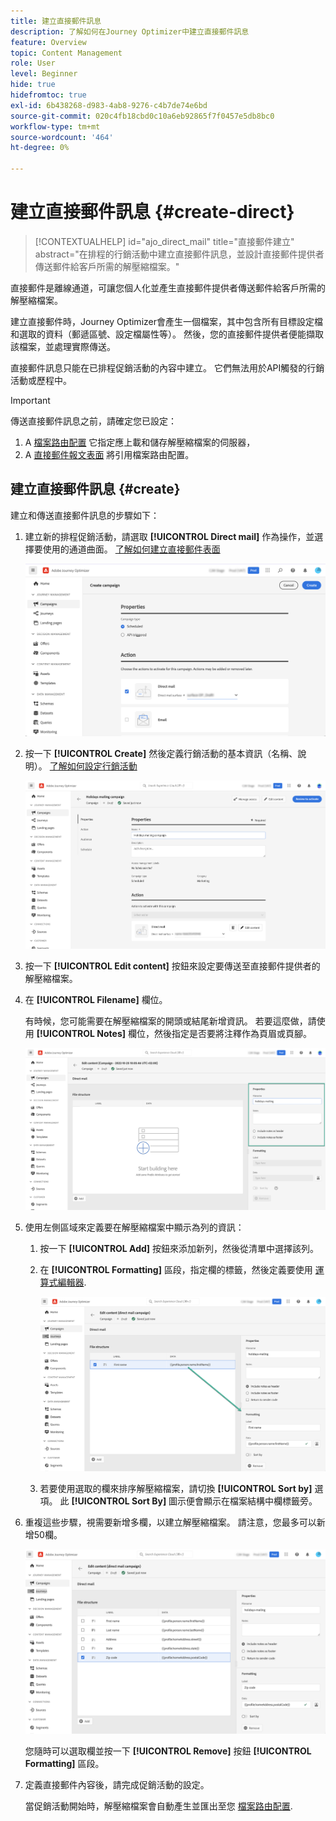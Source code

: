 ```yaml
---
title: 建立直接郵件訊息
description: 了解如何在Journey Optimizer中建立直接郵件訊息
feature: Overview
topic: Content Management
role: User
level: Beginner
hide: true
hidefromtoc: true
exl-id: 6b438268-d983-4ab8-9276-c4b7de74e6bd
source-git-commit: 020c4fb18cbd0c10a6eb92865f7f0457e5db8bc0
workflow-type: tm+mt
source-wordcount: '464'
ht-degree: 0%

---
```


# 建立直接郵件訊息 {#create-direct}

>[!CONTEXTUALHELP]
>id="ajo_direct_mail"
>title="直接郵件建立"
>abstract="在排程的行銷活動中建立直接郵件訊息，並設計直接郵件提供者傳送郵件給客戶所需的解壓縮檔案。"

直接郵件是離線通道，可讓您個人化並產生直接郵件提供者傳送郵件給客戶所需的解壓縮檔案。

建立直接郵件時，Journey Optimizer會產生一個檔案，其中包含所有目標設定檔和選取的資料（郵遞區號、設定檔屬性等）。 然後，您的直接郵件提供者便能擷取該檔案，並處理實際傳送。

直接郵件訊息只能在已排程促銷活動的內容中建立。 它們無法用於API觸發的行銷活動或歷程中。

>[!IMPORTANT]
>
>傳送直接郵件訊息之前，請確定您已設定：
>
>1. A [檔案路由配置](../direct-mail/direct-mail-configuration.md#file-routing-configuration) 它指定應上載和儲存解壓縮檔案的伺服器，
>1. A [直接郵件報文表面](../direct-mail/direct-mail-configuration.md#direct-mail-surface) 將引用檔案路由配置。


## 建立直接郵件訊息 {#create}

建立和傳送直接郵件訊息的步驟如下：

1. 建立新的排程促銷活動，請選取 **[!UICONTROL Direct mail]** 作為操作，並選擇要使用的通道曲面。 [了解如何建立直接郵件表面](../direct-mail/direct-mail-configuration.md#direct-mail-surface)

   ![](assets/direct-mail-campaign.png)

1. 按一下 **[!UICONTROL Create]** 然後定義行銷活動的基本資訊（名稱、說明）。 [了解如何設定行銷活動](../campaigns/create-campaign.md)

   ![](assets/direct-mail-edit.png)

1. 按一下 **[!UICONTROL Edit content]** 按鈕來設定要傳送至直接郵件提供者的解壓縮檔案。

1. 在 **[!UICONTROL Filename]** 欄位。

   有時候，您可能需要在解壓縮檔案的開頭或結尾新增資訊。 若要這麼做，請使用 **[!UICONTROL Notes]** 欄位，然後指定是否要將注釋作為頁眉或頁腳。

   <!--Click on the button to the right of the Output file field and enter the desired label. You can use personalization fields, content blocks and dynamic text (see Defining content). For example, you can complete the label with the delivery ID or the extraction date.-->

   ![](assets/direct-mail-properties.png)

1. 使用左側區域來定義要在解壓縮檔案中顯示為列的資訊：

   1. 按一下 **[!UICONTROL Add]** 按鈕來添加新列，然後從清單中選擇該列。

   1. 在 **[!UICONTROL Formatting]** 區段，指定欄的標籤，然後定義要使用 [運算式編輯器](../personalization/personalization-build-expressions.md).

      ![](assets/direct-mail-content.png)

   1. 若要使用選取的欄來排序解壓縮檔案，請切換 **[!UICONTROL Sort by]** 選項。 此 **[!UICONTROL Sort By]** 圖示便會顯示在檔案結構中欄標籤旁。

1. 重複這些步驟，視需要新增多欄，以建立解壓縮檔案。 請注意，您最多可以新增50欄。

   ![](assets/direct-mail-complete.png)

   您隨時可以選取欄並按一下 **[!UICONTROL Remove]** 按鈕 **[!UICONTROL Formatting]** 區段。

1. 定義直接郵件內容後，請完成促銷活動的設定。

   當促銷活動開始時，解壓縮檔案會自動產生並匯出至您 [檔案路由配置](../direct-mail/direct-mail-configuration.md).
